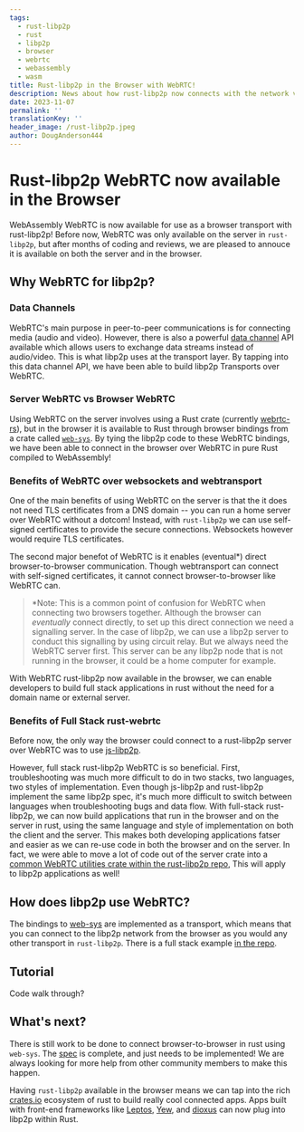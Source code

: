 ```yaml
---
tags:
  - rust-libp2p
  - rust
  - libp2p
  - browser
  - webrtc
  - webassembly
  - wasm
title: Rust-libp2p in the Browser with WebRTC!
description: News about how rust-libp2p now connects with the network via WebRTC
date: 2023-11-07
permalink: ''
translationKey: ''
header_image: /rust-libp2p.jpeg
author: DougAnderson444
---
```


# Rust-libp2p WebRTC now available in the Browser

WebAssembly WebRTC is now available for use as a browser transport with rust-libp2p! Before now, WebRTC was only available on the server in `rust-libp2p`, but after months of coding and reviews, we are pleased to annouce it is available on both the server and in the browser.

## Why WebRTC for libp2p?

### Data Channels

WebRTC's main purpose in peer-to-peer communications is for connecting media (audio and video). However, there is also a powerful [data channel](https://webrtc.org/getting-started/data-channels) API available which allows users to exchange data streams instead of audio/video. This is what libp2p uses at the transport layer. By tapping into this data channel API, we have been able to build libp2p Transports over WebRTC.

### Server WebRTC vs Browser WebRTC

Using WebRTC on the server involves using a Rust crate (currently [webrtc-rs](https://github.com/webrtc-rs/webrtc)), but in the browser it is available to Rust through browser bindings from a crate called [`web-sys`](https://docs.rs/web-sys/latest/web_sys/). By tying the libp2p code to these WebRTC bindings, we have been able to connect in the browser over WebRTC in pure Rust compiled to WebAssembly!

### Benefits of WebRTC over websockets and webtransport

One of the main benefits of using WebRTC on the server is that the it does not need TLS certificates from a DNS domain -- you can run a home server over WebRTC without a dotcom! Instead, with `rust-libp2p` we can use self-signed certificates to provide the secure connections. Websockets however would require TLS certificates.

The second major benefot of WebRTC is it enables (eventual\*) direct browser-to-browser communication. Though webtransport can connect with self-signed certificates, it cannot connect browser-to-browser like WebRTC can.

> \*Note: This is a common point of confusion for WebRTC when connecting two browsers together. Although the browser can _eventually_ connect directly, to set up this direct connection we need a signalling server. In the case of libp2p, we can use a libp2p server to conduct this signalling by using circuit relay. But we always need the WebRTC server first. This server can be any libp2p node that is not running in the browser, it could be a home computer for example.

With WebRTC rust-libp2p now available in the browser, we can enable developers to build full stack applications in rust without the need for a domain name or external server.

### Benefits of Full Stack rust-webrtc

Before now, the only way the browser could connect to a rust-libp2p server over WebRTC was to use [js-libp2p](https://github.com/libp2p/js-libp2p).

However, full stack rust-libp2p WebRTC is so beneficial. First, troubleshooting was much more difficult to do in two stacks, two languages, two styles of implementation. Even though js-libp2p and rust-libp2p implement the same libp2p spec, it's much more difficult to switch between languages when troubleshooting bugs and data flow. With full-stack rust-libp2p, we can now build applications that run in the browser and on the server in rust, using the same language and style of implementation on both the client and the server. This makes both developing applications fatser and easier as we can re-use code in both the browser and on the server. In fact, we were able to move a lot of code out of the server crate into a [common WebRTC utilities crate within the rust-libp2p repo](https://github.com/libp2p/rust-libp2p/tree/master/misc/webrtc-utils), This will apply to libp2p applications as well!

## How does libp2p use WebRTC?

The bindings to [web-sys](https://docs.rs/web-sys/latest/web_sys/) are implemented as a transport, which means that you can connect to the libp2p network from the browser as you would any other transport in `rust-libp2p`. There is a full stack example [in the repo](https://github.com/libp2p/rust-libp2p/tree/master/examples/browser-webrtc).

## Tutorial

Code walk through?

## What's next?

There is still work to be done to connect browser-to-browser in rust using `web-sys`. The [spec](https://github.com/libp2p/specs/tree/master/webrtc) is complete, and just needs to be implemented! We are always looking for more help from other community members to make this happen.

Having `rust-libp2p` available in the browser means we can tap into the rich [crates.io](crates.io) ecosystem of rust to build really cool connected apps. Apps built with front-end frameworks like [Leptos](https://www.leptos.dev/), [Yew](https://yew.rs/), and [dioxus](https://dioxuslabs.com/) can now plug into libp2p within Rust.
